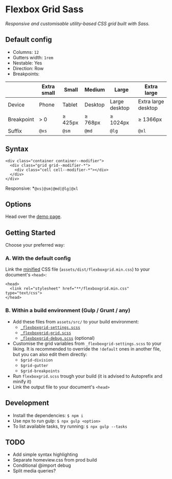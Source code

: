 # Flexbox Grid Sass

_Responsive and customisable utility-based CSS grid built with Sass._

## Default config

- Columns: `12`
- Gutters width: `1rem`
- Nestable: Yes
- Direction: Row
- Breakpoints:

|            | Extra small | Small   | Medium  | Large         | Extra large         |
| ---------- | ----------- | ------- | ------- | ------------- | ------------------- |
| Device     | Phone       | Tablet  | Desktop | Large desktop | Extra large desktop |
| Breakpoint | > 0         | ≥ 425px | ≥ 768px | ≥ 1024px      | ≥ 1366px            |
| Suffix     | `@xs`       | `@sm`   | `@md`   | `@lg`         | `@xl`               |

## Syntax

```
<div class="container container--modifier">
  <div class="grid grid--modifier-*">
    <div class="cell cell--modifier-*"></div>
  </div>
</div>
```

Responsive: \*`@xs|@sm|@md|@lg|@xl`

## Options

Head over the [demo page](https://johanmouchet.github.io/flexboxgrid-sass/index.html).

## Getting Started

Choose your preferred way:

### A. With the default config

Link the [minified](https://github.com/JohanMouchet/flexboxgrid-sass/blob/master/assets/dist/css/flexboxgrid.min.css) CSS file (`assets/dist/flexboxgrid.min.css`) to your document's `<head>`:

```
<head>
  <link rel="stylesheet" href="**/flexboxgrid.min.css" type="text/css">
</head>
```

### B. Within a build environment (Gulp / Grunt / any)

- Add these files from `assets/src/` to your build environment:
  - [`_flexboxgrid-settings.scss`](https://github.com/JohanMouchet/flexboxgrid-sass/blob/master/assets/src/scss/_flexboxgrid-settings.scss)
  - [`_flexboxgrid-grid.scss`](https://github.com/JohanMouchet/flexboxgrid-sass/blob/master/assets/src/scss/_flexboxgrid-grid.scss)
  - [`_flexboxgrid-debug.scss`](https://github.com/JohanMouchet/flexboxgrid-sass/blob/master/assets/src/scss/_flexboxgrid-debug.scss.scss) (optional)
- Customise the grid variables from `_flexboxgrid-settings.scss` to your liking. It is recommended to override the `!default` ones in another file, but you can also edit them directly:
  - `$grid-division`
  - `$grid-gutter`
  - `$grid-breakpoints`
- Run `flexboxgrid.scss` trough your build (it is advised to Autoprefix and minify it)
- Link the output file to your document's `<head>`

## Development

- Install the dependencies: `$ npm i`
- Use npx to run gulp: `$ npx gulp <option>`
- To list available tasks, try running: `$ npx gulp --tasks`

## TODO

- Add simple syntax highlighting
- Separate homeview.css from prod build
- Conditional @import debug
- Split media queries?
